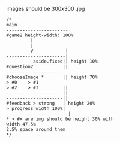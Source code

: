 images should be 300x300 .jpg

    /*
    main
    -----------------------
    #game2 height-width: 100%
             |
             |
             V            |
    ----------------------|
              aside.fixed|| height 10%
    #question2           ||
    ---------------------
    #chooseImage *       || height 70%
    > #0    > #1
    > #2    > #3         ||
    ---------------------||
    ---------------------||     
    #feedback > strong   | height 20%
    > progress width 100%|
    -----------------------|
    * > #x are img should be height 30% with
    width 47.5%
    2.5% space around them
    */